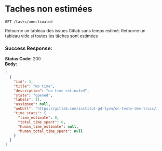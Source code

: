 # **Taches non estimées**

`GET /tasks/unestimated`

Retourne un tableau des issues Gitlab sans temps estimé. Retourne un tableau vide si toutes les tâches sont estimées

### **Success Response:**

**Status Code:** 200 <br />
**Body:**

```json
[
  {
    "iid": 3,
    "title": "No time",
    "description": "no time estimated",
    "state": "opened",
    "labels": [],
    "assignee": null,
    "webUrl": "https://gitlab.com/institut-g4-lyon/on-teste-des-trucs/issues/3",
    "time_stats": {
      "time_estimate": 0,
      "total_time_spent": 0,
      "human_time_estimate": null,
      "human_total_time_spent": null
    }
  }
]
```
